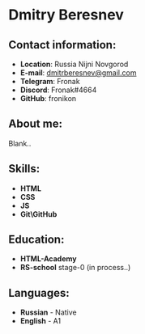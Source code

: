 # Dmitry Beresnev

## Contact information:
* __Location__: Russia Nijni Novgorod
* __E-mail__: dmitrberesnev@gmail.com
* __Telegram__: Fronak
* __Discord__: Fronak#4664
* __GitHub__: fronikon

## About me:

Blank..

## Skills:

* __HTML__
* __CSS__
* __JS__
* __Git\GitHub__

## Education:
* __HTML-Academy__
* __RS-school__ stage-0 (in process..)

## Languages:

* __Russian__ - Native
* __English__ - A1